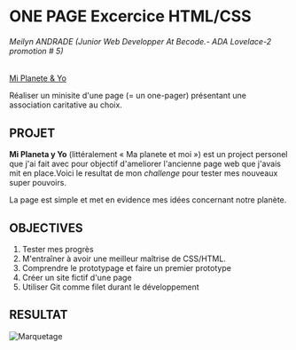 # ONE PAGE Excercice HTML/CSS

###### Meilyn ANDRADE (Junior Web Developper At Becode.- ADA Lovelace-2 promotion # 5)
[Mi Planete & Yo](https://meilyn.github.io/HTML-CSS/Association/)

Réaliser un minisite d'une page (= un one-pager) présentant une association caritative au choix.

## PROJET

**Mi Planeta y Yo** (littéralement « Ma planete et moi ») est un project personel que j'ai fait avec pour objectif d'ameliorer l'ancienne page web que j'avais mit en place.Voici le resultat de mon _challenge_ pour tester mes nouveaux super pouvoirs.

La page est simple et met en evidence mes idées concernant notre planète.

## OBJECTIVES
1. Tester mes progrès
2. M'entraîner à avoir une meilleur maîtrise de CSS/HTML.
3. Comprendre le prototypage et faire un premier prototype 
4. Créer un site fictif d'une page
5. Utiliser Git comme filet durant le développement

## RESULTAT
![Marquetage](img/resultat.png)





